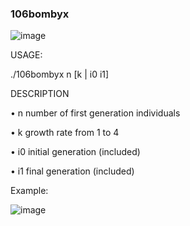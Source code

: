 ### 106bombyx

![image](https://user-images.githubusercontent.com/65818912/158457120-95f17e74-e2e9-4db3-bb4b-a51fb7409271.png)

USAGE:

./106bombyx n [k | i0 i1]

DESCRIPTION

• n number of first generation individuals

• k growth rate from 1 to 4

• i0 initial generation (included)

• i1 final generation (included)

Example:

![image](https://user-images.githubusercontent.com/65818912/158458135-b8ee9dd7-e29d-42ee-b653-0aca43b383a4.png)
